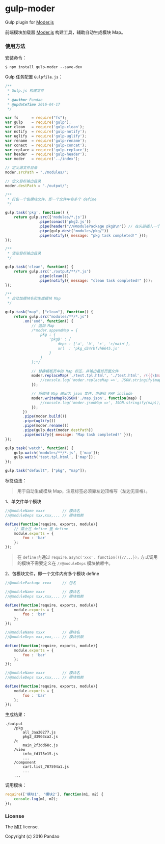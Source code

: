 # gulp-moder

Gulp plugin for [Moder.js](https://github.com/pandao/moder.js)

前端模块加载器 [Moder.js](https://github.com/pandao/moder.js) 构建工具，辅助自动生成模块 Map。

### 使用方法

安装命令：

```shell
$ npm install gulp-moder --save-dev
```

Gulp 任务配置 `Gulpfile.js`：

```javascript
/**
 * Gulp.js 构建文件
 * 
 * @author Pandao
 * @updateTime 2016-04-17
 */

var fs      = require("fs");
var gulp    = require('gulp');
var clean   = require('gulp-clean');
var notify  = require('gulp-notify');
var uglify  = require('gulp-uglify');
var rename  = require('gulp-rename');
var conact  = require('gulp-concat');
var replace = require('gulp-replace');
var header  = require('gulp-header');
var moder   = require('../index');

// 定义源文件目录
moder.srcPath = "./modules/";

// 定义目标输出目录
moder.destPath = "./output/";

/**
 * 打包一个包模块文件，即一个文件中有多个 define
 */ 

gulp.task('pkg', function() {
    return gulp.src(['modules/*.js'])
               .pipe(conact('pkg2.js'))
               .pipe(header("//@modulePackage pkgB\n")) // 在头部插入一个包名标签
               .pipe(gulp.dest("modules/pkg/"))
               .pipe(notify({ message: "pkg task completed!" }));
});

/**
 * 清空目标输出目录
 */ 

gulp.task('clean', function() {
    return gulp.src('./output/**/*.js')
               .pipe(clean())
               .pipe(notify({ message: "clean task completed!" }));
});

/**
 * 自动加模块名和生成模块 Map
 */ 

gulp.task("map", ["clean"], function() {
    return gulp.src("modules/**/*.js")
        .on('end', function() { 
            // 追加 Map
            /*moder.appendMap = {
                pkg : {
                    'pkgB' : {
                        deps : ['a', 'b', 'c', 'c/main'],
                        url  : 'pkg_d34rbfvh6645.js'
                    }
                }
            };*/

            // 替换模板页中的 Map 标签，并输出最终页面文件
            moder.replaceMap('./test.tpl.html', './test.html', /({{\$map}})/g, function(map) {
                //console.log('moder.replaceMap =>', JSON.stringify(map));
            });

            // 将模块 Map 输出为 json 文件，方便给 PHP include
            moder.writeMapToJSON('./map.json', function(map) {
                //console.log('moder.jsonMap =>', JSON.stringify(map));
            });
        })
        .pipe(moder.build())
        .pipe(uglify())
        .pipe(moder.rename())
        .pipe(gulp.dest(moder.destPath))
        .pipe(notify({ message: "Map task completed!" }));
});

gulp.task('watch', function() {
    gulp.watch('modules/**/*.js', ['map']);
    gulp.watch('test.tpl.html', ['map']);
});

gulp.task("default", ["pkg", "map"]);
```

标签语法：

> 用于自动生成模块 Map，注意标签必须靠左边顶格写（左边无空格）。

1、单文件单个模块

```javascript
//@moduleName xxxx        // 模块名
//@moduleDeps xxx,xxx,... // 模块依赖

define(function(require, exports, module){
    // 禁止在 define 里 define
    module.exports = {
        foo : 'bar'
    };
});
```

> 在 `define` 内通过 `require.async('xxx', function(){//...});` 方式调用的模块不需要定义在 `//@moduleDeps` 模块依赖中。

2、包模块文件，即一个文件内有多个模块 define

```javascript
//@modulePackage xxxx     // 包名

//@moduleName xxxx        // 模块名
//@moduleDeps xxx,xxx,... // 模块依赖

define(function(require, exports, module){
    module.exports = {
        foo : 'bar'
    };
});

//@moduleName xxxx        // 模块名
//@moduleDeps xxx,xxx,... // 模块依赖

define(function(require, exports, module){
    module.exports = {
        foo : 'bar'
    };
});

//@moduleName xxxx        // 模块名
//@moduleDeps xxx,xxx,... // 模块依赖

define(function(require, exports, module){
    module.exports = {
        foo : 'bar'
    };
});
```

生成结果：

```
./output
    /pkg
        all_3aa20277.js
        pkg2_d3903ca2.js
    /c
        main_2f3dd68c.js
    /view
        info_fd175e15.js
        ...
    /component
        cart.list_707594a1.js
        ...
    ...
```

调用模块：

```javascript
require(['模块1', '模块2'], function(m1, m2) {
    console.log(m1, m2);
});
```

### License

The [MIT](https://github.com/pandao/gulp-moder/blob/master/LICENSE) license.

Copyright (c) 2016 Pandao